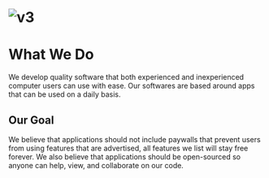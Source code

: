 # ![v3](https://user-images.githubusercontent.com/53088136/173069028-2c8bcff3-0718-4cd7-bbf2-40c913d0bb43.png)

# What We Do
We develop quality software that both experienced and inexperienced computer users can use with ease. Our softwares are based around apps that can be used on a daily basis. 

## Our Goal
We believe that applications should not include paywalls that prevent users from using features that are advertised, all features we list will stay free forever.  We also believe that applications should be open-sourced so anyone can help, view, and collaborate on our code.




